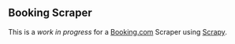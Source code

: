 ## Booking Scraper

This is a *work in progress* for a [Booking.com](https://www.booking.com/) Scraper using [Scrapy](https://scrapy.org/).